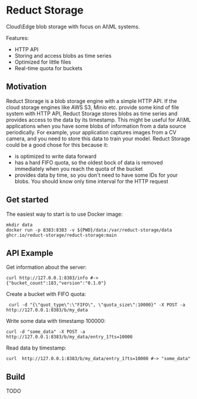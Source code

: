 # Reduct Storage

Cloud\Edge blob storage with focus on AI\ML systems.

Features: 

* HTTP API
* Storing and access blobs as time series
* Optimized for little files
* Real-time quota for buckets

## Motivation

Reduct Storage is a blob storage engine with a simple HTTP API. If the cloud storage engines like AWS S3, Minio etc. provide some kind of file system with HTTP API, Reduct Storage stores blobs as time series and provides access to the data by its timestamp. This might be useful for AI\ML applications when you have some blobs of information from a data source periodically. For example, your application captures images from a CV camera, and you need to store this data to train your model. Reduct Storage could be a good chose for this because it:
* is optimized to write data forward
* has a hard FIFO quota, so the oldest bock of data is removed immediately when you reach the quota of the bucket
* provides data by time, so you don't need to have some IDs for your blobs. You should know only time interval for the HTTP request


## Get started

The easiest way to start is to use Docker image:

```shell
mkdir data
docker run -p 8383:8383 -v ${PWD}/data:/var/reduct-storage/data ghcr.io/reduct-storage/reduct-storage:main
```

##  API Example

Get information about the server:
```shell
curl http://127.0.0.1:8383/info #-> {"bucket_count":183,"version":"0.1.0"}
```

Create a bucket with FIFO quota:
```shell
 curl -d "{\"quot_type\":\"FIFO\", \"quota_size\":10000}" -X POST -a http://127.0.0.1:8383/b/my_data
```

Write some data with timestamp 100000:
```shell
curl -d "some_data" -X POST -a http://127.0.0.1:8383/b/my_data/entry_1?ts=10000
```

Read data by timestamp:
```shell
curl  http://127.0.0.1:8383/b/my_data/entry_1?ts=10000 #-> "some_data"
```

## Build

TODO
